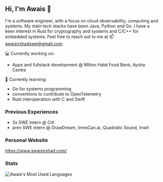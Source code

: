 ## Hi, I'm Awais 👋

I'm a software engineer, with a focus on cloud observability, computing and systems. My main tech stacks have been Java, Python and Go. I have a keen interest in Rust for cryptography and systems and C/C++ for embedded systems. Feel free to reach out to me at 📫 [awaisirshadswe@gmail.com](awaisirshadswe@gmail.com).

💻 Currently working on:
- Apps and fullstack development @ Milton Halal Food Bank, Aysha Centre

🌱 Currently learning: 
- Go for systems programming
- conventions to contribute to OpenTelemetry
- Rust interoperation with C and Swift

### Previous Experiences
- 3x SWE intern @ Citi
- prev SWE intern @ DrawDream, ImmiCan.ai, Quadratic Sound, Inwit

### Personal Website
https://www.awaisirshad.com/

### Stats
["https://github-readme-stats.vercel.app/api?username=awaisirshad1&show_icons=true&theme=algolia"]::

![Awais's Most Used Languages](https://github-readme-stats.vercel.app/api/top-langs/?username=awaisirshad1&layout=compact&theme=algolia)


<!--
**awaisirshad1/awaisirshad1** is a ✨ _special_ ✨ repository because its `README.md` (this file) appears on your GitHub profile.

Here are some ideas to get you started:

- 🔭 I’m currently working on ...
- 🌱 I’m currently learning ...
- 👯 I’m looking to collaborate on ...
- 🤔 I’m looking for help with ...
- 💬 Ask me about ...
- 📫 How to reach me: ...
- 😄 Pronouns: ...
- ⚡ Fun fact: ...
-->
